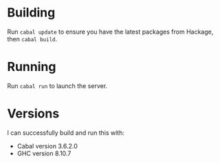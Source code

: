 # Building

Run `cabal update` to ensure you have the latest packages from Hackage, then `cabal build`.

# Running

Run `cabal run` to launch the server.

# Versions

I can successfully build and run this with:
- Cabal version 3.6.2.0
- GHC version 8.10.7